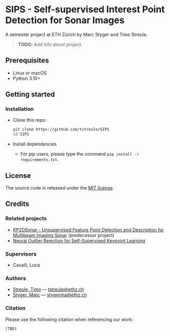 # SIPS - Self-supervised Interest Point Detection for Sonar Images

A semester project at ETH Zürich by Marc Styger and Timo Streule.

> **TODO:** Add info about project.

## Prerequisites

- Linux or macOS
- Python 3.10+

## Getting started

### Installation

- Clone this repo:

  ```bash or zsh
  git clone https://github.com/tstreule/SIPS
  cd SIPS
  ```

- Install dependencies

  - For pip users, please type the command `pip install -r requirements.txt`.
  <!-- - For Conda users, you can create a new Conda environment using `conda env create -f environment.yml`. -->

## License

The source code is released under the [MIT license](LICENSE).

## Credits

### Related projects

- [KP2DSonar - Unsupervised Feature Point Detection and Description for Multibeam Imaging Sonar](https://github.com/Thomacdebabo/KP2DSonar) (predecessor project)
- [Neural Outlier Rejection for Self-Supervised Keypoint Learning](https://github.com/TRI-ML/KP2D)

### Supervisors

- Cavalli, Luca

### Authors

- [Streule, Timo](https://github.com/tstreule) — tstreule@ethz.ch
- [Styger, Marc](https://github.com/stygerma) — stygerma@ethz.ch

### Citation

Please use the following citation when referencing our work:

```tex
(TBD)
```
